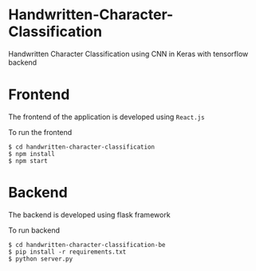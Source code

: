# Handwritten-Character-Classification
Handwritten Character Classification using CNN in Keras with tensorflow backend

# Frontend
The frontend of the application is developed using `React.js`

To run the frontend

```
$ cd handwritten-character-classification
$ npm install
$ npm start
```

# Backend
The backend is developed using flask framework

To run backend

```
$ cd handwritten-character-classification-be
$ pip install -r requirements.txt
$ python server.py
```

